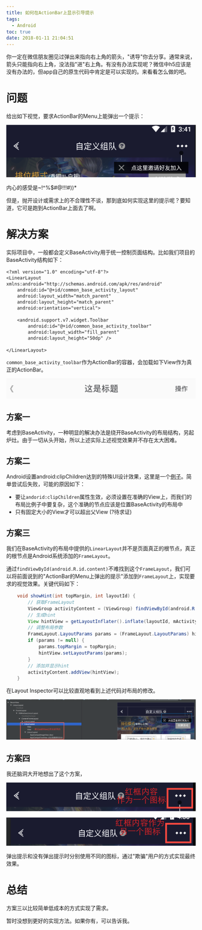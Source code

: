 ```yaml
---
title: 如何在ActionBar上显示引导提示
tags:
  - Android
toc: true
date: 2018-01-11 21:04:51
---
```

你一定在微信朋友圈见过弹出来指向右上角的箭头，"诱导"你去分享。通常来说，箭头只能指向右上角，没法指"进"右上角。有没有办法实现呢？微信中h5应该是没有办法的，但app自己的原生代码中肯定是可以实现的。来看看怎么做的吧。

<!--more-->

# 问题
给出如下视觉，要求ActionBar的Menu上能弹出一个提示：

![](/images/1515671077336.png)

内心的感受是~!^%$#@!!!#))*

但是，抛开设计或需求上的不合理性不谈，那到底如何实现这里的提示呢？要知道，它可是跑到ActionBar上面去了啊。

# 解决方案
实际项目中，一般都会定义BaseActivity用于统一控制页面结构。比如我们项目的BaseActivity结构如下：

```
<?xml version="1.0" encoding="utf-8"?>
<LinearLayout xmlns:android="http://schemas.android.com/apk/res/android"
    android:id="@+id/common_base_activity_layout"
    android:layout_width="match_parent"
    android:layout_height="match_parent"
    android:orientation="vertical">

    <android.support.v7.widget.Toolbar
        android:id="@+id/common_base_activity_toolbar"
        android:layout_width="fill_parent"
        android:layout_height="50dp" />

</LinearLayout>
```

`common_base_activity_toolbar`作为ActionBar的容器，会加载如下View作为真正的ActionBar。

![](/images/1515673781733.png)

## 方案一

考虑到BaseActivity，一种明显的解决办法是绕开BaseActivity的布局结构，另起炉灶。由于一切从头开始，所以上述实际上述视觉效果并不存在太大困难。

## 方案二

Android设置android:clipChildren达到的特殊UI设计效果，这里是一个[例子](http://blog.csdn.net/zhangphil/article/details/48655411)。简单尝试后失败，可能的原因如下：

+ 要让`andorid:clipChildren`属性生效，必须设置在准确的View上，而我们的布局比例子中要复杂，这个准确的节点应该是位置BaseActivity的布局中
+ 只有固定大小的View才可以超出父View (?待求证)

## 方案三

我们在BaseActivity的布局中提供的`LinearLayout`并不是页面真正的根节点，真正的根节点是Android系统添加的`FrameLayout`。

通过`findViewById(android.R.id.content)`不难找到这个`FrameLayout`，我们可以将前面说到的"ActionBar的Menu上弹出的提示"添加到`FrameLayout`上，实现要求的视觉效果。关键代码如下：

```java
    void showHint(int topMargin, int layoutId) {
		// 获取FrameLayout
        ViewGroup activityContent = (ViewGroup) findViewById(android.R.id.content);
		// 生成hint
        View hintView = getLayoutInflater().inflate(layoutId, mActivityContent, false);
		// 调整布局参数
        FrameLayout.LayoutParams params = (FrameLayout.LayoutParams) hintView.getLayoutParams();
        if (params != null) {
            params.topMargin = topMargin;
            hintView.setLayoutParams(params);
        }
		// 添加并显示hint
        activityContent.addView(hintView);
    }
```

在Layout Inspector可以比较直观地看到上述代码对布局的修改。

![](/images/1515672774540.png)

## 方案四

我还脑洞大开地想出了这个方案，

![](/images/1515674263401.png)

![](/images/1515674523010.png)

弹出提示和没有弹出提示时分别使用不同的图标，通过"欺骗"用户的方式实现最终效果。

# 总结
方案三以比较简单低成本的方式实现了需求。

暂时没想到更好的实现方法。如果你有，可以告诉我。